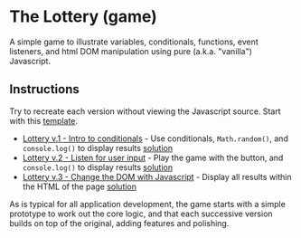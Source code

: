 
# The Lottery (game)

A simple game to illustrate variables, conditionals, functions, event listeners, and html DOM manipulation using pure (a.k.a. "vanilla") Javascript.


## Instructions

Try to recreate each version without viewing the Javascript source. Start with this [template](the-lottery-v0.html).

- [Lottery v.1 - Intro to conditionals](https://github.com/omundy/learn-javascript/blob/main/javascript-topics/games/the-lottery/the-lottery-v1.html) - Use conditionals, `Math.random()`, and `console.log()` to display results [solution](the-lottery-v1.html)
- [Lottery v.2 - Listen for user input](https://github.com/omundy/learn-javascript/blob/main/javascript-topics/games/the-lottery/the-lottery-v2.html) - Play the game with the button, and `console.log()` to display results [solution](the-lottery-v2.html)
- [Lottery v.3 - Change the DOM with Javascript](https://github.com/omundy/learn-javascript/blob/main/javascript-topics/games/the-lottery/the-lottery-v3.html) - Display all results within the HTML of the page [solution](the-lottery-v3.html)


As is typical for all application development, the game starts with a simple prototype to work out the core logic, and that each successive version builds on top of the original, adding features and polishing.
